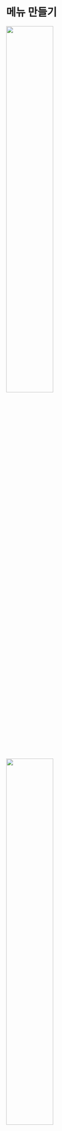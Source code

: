 메뉴 만들기
=======================
<img src="https://github.com/isp829/3dunitymulty/blob/master/images/lecture3/lecture3-1/3-1-1.PNG" width="50%">  
<img src="https://github.com/isp829/3dunitymulty/blob/master/images/lecture3/lecture3-1/3-1-2.PNG" width="50%">  

* 캔버스를 추가해주고 설정을 조절해준다.  

 ---------------------------------   
<img src="https://github.com/isp829/3dunitymulty/blob/master/images/lecture3/lecture3-1/3-1-3.PNG" width="50%">  
<img src="https://github.com/isp829/3dunitymulty/blob/master/images/lecture3/lecture3-1/3-1-4.PNG" width="50%">  

* Launcher 스크립트를 추가해주고 그림과 같이 코드를 짜준다.   
* Photon에서 주는 기능들이 복잡한 과정을 그냥 코드 몇줄로 사용 가능하게 해준다.  

 ---------------------------------   
<img src="https://github.com/isp829/3dunitymulty/blob/master/images/lecture3/lecture3-1/3-1-5.PNG" width="50%">  
<img src="https://github.com/isp829/3dunitymulty/blob/master/images/lecture3/lecture3-1/3-1-6.PNG" width="50%">  

* 아까 추가한 캔버스에 스크립트를 넣고 실행시켜보자.  
* 마스터 서버에 연결하고 로비에 진입했다고 디버그로그가 뜬다.  

 ---------------------------------   
<img src="https://github.com/isp829/3dunitymulty/blob/master/images/lecture3/lecture3-1/3-1-7.PNG" width="50%">  
<img src="https://github.com/isp829/3dunitymulty/blob/master/images/lecture3/lecture3-1/3-1-8.PNG" width="50%">  

* 캔버스에 gameObject를 만들어주고 loadingMenu라고 해주자.   
* 크기 조절을 해주자.  

 ---------------------------------  
<img src="https://github.com/isp829/3dunitymulty/blob/master/images/lecture3/lecture3-1/3-1-10.PNG" width="50%">  

* 카메라 설정으로 가서 배경색을 회색으로 해주자.  
 ---------------------------------   
<img src="https://github.com/isp829/3dunitymulty/blob/master/images/lecture3/lecture3-1/3-1-9.PNG" width="50%">  
<img src="https://github.com/isp829/3dunitymulty/blob/master/images/lecture3/lecture3-1/3-1-11.PNG" width="50%">  

* loadingMenu에 text mesh pro를 넣어준다.  
* 크기 조절과 가운데 정렬을 해주고 loading 적어준다.   

 ---------------------------------  
<img src="https://github.com/isp829/3dunitymulty/blob/master/images/lecture3/lecture3-1/3-1-12.PNG" width="50%">  
<img src="https://github.com/isp829/3dunitymulty/blob/master/images/lecture3/lecture3-1/3-1-13.PNG" width="50%">  

* 빈 gameObject에 title menu를 만들어주고 그안에 button container를 만들어준다.  
* button container에 vertical layout group을 추가해주고 크기를 조절하자. 
* vertical layout group이 있으면 저안에 있는 요소들은 알아서 상하 정렬이 된다.  

 ---------------------------------  
<img src="https://github.com/isp829/3dunitymulty/blob/master/images/lecture3/lecture3-1/3-1-14.PNG" width="50%">  
<img src="https://github.com/isp829/3dunitymulty/blob/master/images/lecture3/lecture3-1/3-1-15.PNG" width="50%">  

* Button container안에 넣을 버튼을 만들어준다.  
* 크기조절들을 해준다.  

 ---------------------------------  
<img src="https://github.com/isp829/3dunitymulty/blob/master/images/lecture3/lecture3-1/3-1-16.PNG" width="50%">  
<img src="https://github.com/isp829/3dunitymulty/blob/master/images/lecture3/lecture3-1/3-1-17.PNG" width="50%">  

* 버튼의 이름들과 텍스트들을 수정해준다.   

 --------------------------------- 
<img src="https://github.com/isp829/3dunitymulty/blob/master/images/lecture3/lecture3-1/3-1-18.PNG" width="50%">  

* Menu와 MenuManager 스크립트를 만들어준다.  

 ---------------------------------  
<img src="https://github.com/isp829/3dunitymulty/blob/master/images/lecture3/lecture3-1/3-1-19.PNG" width="50%"> 
<img src="https://github.com/isp829/3dunitymulty/blob/master/images/lecture3/lecture3-1/3-1-20.PNG" width="50%">  

* 각각 메뉴를 열고 닫는 스크립트와 어떤 메뉴를 열고 닫을지 결정하는 스크립트다.  
* 어려운 내용 없으니 넘어가자

---------------------------------
```
using System.Collections;
using System.Collections.Generic;
using UnityEngine;

public class Menu : MonoBehaviour
{
    public string menuName;
    public bool open;
    public void Open()
    {
        open = true;
        gameObject.SetActive(true);//특정 메뉴 켜지기
    }

    public void Close()
    {
        open = false;
        gameObject.SetActive(false);
    }
}
```
 
* Menu의 스크립트 전문이다.

----------------------------
```
using System.Collections;
using System.Collections.Generic;
using UnityEngine;

public class MenuManager : MonoBehaviour
{
    public static MenuManager Instance;//다른 class에서도 호출가능

    [SerializeField] Menu[] menus;//SerializedField를 사용하면 우리는 public처럼 쓸 수 있지만  public이 아니여서 외부에서는 못만짐.

    private void Awake()
    {
        Instance = this;
    }

    public void OpenMenu(string menuName)
    {
        for (int i = 0; i < menus.Length; i++)
        {
            if (menus[i].menuName == menuName)//string을 받아서 해당이름 가진 메뉴를 여는 스크립트
            {
                OpenMenu(menus[i]);
            }
            else if (menus[i].open)
            {
                CloseMenu(menus[i]);
            }
        }
    }

    public void OpenMenu(Menu menu)
    {
        for (int i = 0; i < menus.Length; i++)
        {
            if (menus[i].open)
            {
                CloseMenu(menus[i]);
            }
        }
        menu.Open();
    }

    public void CloseMenu(Menu menu)
    {
        menu.Close();
    }
}

```
* MenuManager의 스크립트 전문이다.
[목차로](https://github.com/isp829/3dunitymulty/blob/master/README.md)  
[다음](https://github.com/isp829/3dunitymulty/blob/master/lecture/lecture3-2.md)  
-----------------------------
    

    
